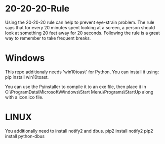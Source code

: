 # 20-20-20-Rule
Using the 20-20-20 rule can help to prevent eye-strain problem. The rule says that for every 20 minutes spent looking at a screen, a person should look at something 20 feet away for 20 seconds. Following the rule is a great way to remember to take frequent breaks.

<h1>Windows</h1>
This repo additionaly needs 'win10toast' for Python.
You can install it using: pip install win10toast.

You can use the Pyinstaller to compile it to an exe file, then place it in C:\ProgramData\Microsoft\Windows\Start Menu\Programs\StartUp along with a icon.ico file.



<h1>LINUX</h1>
  You additionally need to install notify2 and dbus. 
  pip2 install notify2
  pip2 install python-dbus
    


